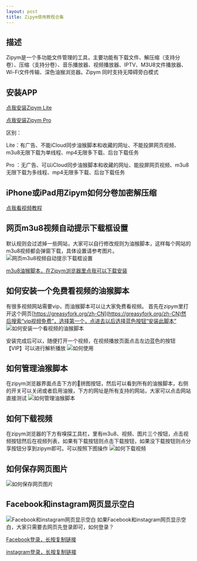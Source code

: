 ```yaml
---
layout: post
title: Zipym使用教程合集
---
```


## 描述

Zipym是一个多功能文件管理的工具，主要功能有下载文件、解压缩（支持分卷）、压缩（支持分卷）、音乐播放器、视频播放器、IPTV、M3U8文件播放器、Wi-Fi文件传输、深色油猴浏览器。Zipym 同时支持无障碍旁白模式

## 安装APP

[点我安装Zipym Lite](https://apps.apple.com/cn/app/id6447483394)

[点我安装Zipym Pro](https://apps.apple.com/cn/app/id1661537823)

区别：

Lite：有广告、不能iCloud同步油猴脚本和收藏的网址、不能投屏网页视频、m3u8无限下载为单线程、mp4无限多下载、后台下载任务

Pro ：无广告、可以iCloud同步油猴脚本和收藏的网址、能投屏网页视频、m3u8无限下载为多线程、mp4无限多下载、后台下载任务

## iPhone或iPad用Zipym如何分卷加密解压缩

[点我看视频教程](https://www.ixigua.com/7215105612915573309?logTag=3870d4b0b58e58634edb)

## 网页m3u8视频自动提示下载框设置

默认规则会过滤掉一些网站，大家可以自行修改规则为油猴脚本，这样每个网站的m3u8视频都会弹窗下载，具体设置请参考图片。
![网页m3u8视频自动提示下载框设置](https://quangelab.com/images/m3u8.jpg)

[m3u8油猴脚本，在Zipym浏览器里点我可以下载安装](https://quangelab.com/images/M3U8.user.js)

## 如何安装一个免费看视频的油猴脚本
有很多视频网站需要vip，而油猴脚本可以让大家免费看视频。
首先在zipym里打开这个网页[https://greasyfork.org/zh-CN](https://greasyfork.org/zh-CN)然后搜索“vip视频免费”，选择第一个，点进去以后选择蓝色按钮“安装此脚本”
![如何安装一个看视频的油猴脚本](https://quangelab.com/images/user.jpg)

安装完成后可以，随便打开一个视频，在视频播放页面点击左边蓝色的按钮【VIP】可以进行解析播放
![如何使用](https://quangelab.com/images/user2.jpg)

## 如何管理油猴脚本
在zipym浏览器界面点击下方的🧩拼图按钮，然后可以看到所有的油猴脚本，右侧的开关可以关闭或者启用油猴，下方的网址是所有支持的网站，大家可以点击网站直接测试
![如何管理油猴脚本](https://quangelab.com/images/user3.jpg)

## 如何下载视频

在zipym浏览器的下方有嗅探工具栏，里有m3u8、视频、图片三个按钮，点击视频按钮然后在视频列表，如果有下载按钮则点击下载按钮，如果没下载按钮则点分享按钮分享到zipym即可。可以按照下图操作
![如何下载视频](https://quangelab.com/images/mp4.jpg)

## 如何保存网页图片
![如何保存网页图片](https://quangelab.com/images/zipym-pic.jpg)

## Facebook和instagram网页显示空白

![Facebook和instagram网页显示空白](https://quangelab.com/images/facebook_error.jpg)
如果Facebook和instagram网页显示空白，大家只需要去网页先登录即可，如何登录？

[Facebook登录，长按复制链接](https://www.facebook.com/)

[instagram登录，长按复制链接](https://www.instagram.com)
